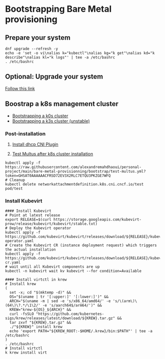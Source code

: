 # Bootstrapping Bare Metal provisioning

## Prepare your system

```shell
dnf upgrade --refresh -y
echo -e 'set -o vi\nalias k="kubectl"\nalias kg="k get"\nalias kd="k describe"\nalias kl="k logs"' | tee -a /etc/bashrc
. /etc/bashrc
```

## Optional: Upgrade your system

[Follow this link](./fedora-system-upgrade.md)

## Boostrap a k8s management cluster

- [Bootstrapping a k0s cluster](k0s.md)
- [Bootstrapping a k3s cluster (unstable)](k3s.md)

### Post-installation

1. [Install dhcp CNI Plugin](cni-dhcp.md)

2. [Test Multus after k8s cluster installation](test-multus.yml)

```shell
kubectl apply -f https://raw.githubusercontent.com/alexandremahdhaoui/personal-project/main/bare-metal-provisionning/bootstrap/test-multus.yml?token=GHSAT0AAAAAACFRSD72EV3X2RLC7ETQU3PKZGE7WFQ
# Cleanup
kubectl delete networkattachmentdefinition.k8s.cni.cncf.io/test pod/test
```

### Install Kubevirt

```shell
#### Install Kubevirt
# Point at latest release
export RELEASE=$(curl https://storage.googleapis.com/kubevirt-prow/release/kubevirt/kubevirt/stable.txt)
# Deploy the Kubevirt operator
kubectl apply -f https://github.com/kubevirt/kubevirt/releases/download/${RELEASE}/kubevirt-operator.yaml
# Create the Kubevirt CR (instance deployment request) which triggers the actual installation
kubectl apply -f https://github.com/kubevirt/kubevirt/releases/download/${RELEASE}/kubevirt-cr.yaml
# wait until all Kubevirt components are up
kubectl -n kubevirt wait kv kubevirt --for condition=Available

#### Install virtctl in krew
# Install krew
(
  set -x; cd "$(mktemp -d)" &&
  OS="$(uname | tr '[:upper:]' '[:lower:]')" &&
  ARCH="$(uname -m | sed -e 's/x86_64/amd64/' -e 's/\(arm\)\(64\)\?.*/\1\2/' -e 's/aarch64$/arm64/')" &&
  KREW="krew-${OS}_${ARCH}" &&
  curl -fsSLO "https://github.com/kubernetes-sigs/krew/releases/latest/download/${KREW}.tar.gz" &&
  tar zxvf "${KREW}.tar.gz" &&
  ./"${KREW}" install krew
  echo 'export PATH="${KREW_ROOT:-$HOME/.krew}/bin:$PATH"' | tee -a /etc/bashrc
)
. /etc/bashrc
# Install virtctl
k krew install virt
```

